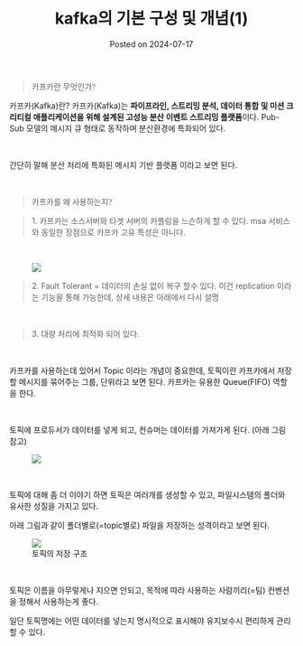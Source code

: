 <html lang="en">
<head>
    <meta charset="UTF-8">
    <meta name="viewport" content="width=device-width, initial-scale=1.0">
    <link rel="stylesheet" href="../assets/css/style.css">
</head>
<body>
<header>
    <h1>kafka의 기본 구성 및 개념(1)</h1>
    <p>Posted on 2024-07-17</p>
</header>
<main>
<blockquote><span style="font-family: 'Noto Serif KR';">카프카란 무엇인가?&nbsp;<br /></span></blockquote>
<p><span style="background-color: #ffffff; color: #202124; text-align: left;">카프카(Kafka)란? 카프카(Kafka)는<span>&nbsp;</span></span><b>파이프라인, 스트리밍 분석, 데이터 통합 및 미션 크리티컬 애플리케이션을 위해 설계된 고성능 분산 이벤트 스트리밍 플랫폼</b><span style="background-color: #ffffff; color: #202124; text-align: left;">이다. Pub-Sub 모델의 메시지 큐 형태로 동작하며 분산환경에 특화되어 있다.&nbsp;</span></p>
<p>&nbsp;</p>
<p><span style="background-color: #ffffff; color: #202124; text-align: left;">간단히 말해 분산 처리에 특화된 메시지 기반 플랫폼 이라고 보면 된다.&nbsp;</span></p>
<p>&nbsp;</p>
<blockquote><span style="font-family: 'Noto Serif KR';">카프카를 왜 사용하는지?&nbsp;<br /></span></blockquote>
<blockquote>1. 카프카는 소스서버와 타겟 서버의 커플링을 느슨하게 할 수 있다. msa 서비스와 동일한 장점으로 카프카 고유 특성은 아니다.&nbsp;</blockquote>
<p>&nbsp;</p>
<p><figure class="imageblock alignCenter"><span><img src="https://blog.kakaocdn.net/dn/ydfQX/btsIEtD93H7/LjuwDy039cbrEmGlKBuKI0/img.png" /></span></figure>
</p>
<blockquote>2. Fault Tolerant = 데이터의 손실 없이 복구 할수 있다. 이건 replication 이라는 기능을 통해 가능한데, 상세 내용은 아래에서 다시 설명</blockquote>
<p>&nbsp;</p>
<blockquote>3. 대량 처리에 최적화 되어 있다.&nbsp;</blockquote>
<p>&nbsp;</p>
<p>카프카를 사용하는데 있어서 Topic 이라는 개념이 중요한데, 토픽이란 카프카에서 저장할 메시지를 묶어주는 그룹, 단위라고 보면 된다. 카프카는 유용한 Queue(FIFO) 역할을 한다.&nbsp;</p>
<p>&nbsp;</p>
<p>토픽에 프로듀서가 데이터를 넣게 되고, 컨슈머는 데이터를 가져가게 된다. (아래 그림 참고)&nbsp;</p>
<p><figure class="imageblock alignCenter"><span><img src="https://blog.kakaocdn.net/dn/dhCJsr/btsICQnhChX/KB7fGM2tVcD7UTt8pgJnpK/img.png" /></span></figure>
</p>
<p>&nbsp;</p>
<p>토픽에 대해 좀 더 이야기 하면 토픽은 여러개를 생성할 수 있고, 파일시스템의 폴더와 유사한 성질을 가지고 있다.&nbsp;</p>
<p>아래 그림과 같이 폴더별로(=topic별로) 파일을 저장하는 성격이라고 보면 된다.&nbsp;</p>
<p><figure class="imageblock alignCenter"><span><img src="https://blog.kakaocdn.net/dn/EBhnP/btsIEj9x3TP/6PK4c6kTtBaeJDjv2mF8LK/img.png" /></span><figcaption>토픽의 저장 구조</figcaption>
</figure>
</p>
<p>&nbsp;</p>
<p>토픽은 이름을 아무렇게나 지으면 안되고, 목적에 따라 사용하는 사람끼리(=팀) 컨벤션을 정해서 사용하는게 좋다.&nbsp;</p>
<p>일단 토픽명에는 어떤 데이터를 넣는지 명시적으로 표시해야 유지보수시 편리하게 관리할 수 있다.&nbsp;</p>
<p>&nbsp;</p>
</main>
</body>
</html>